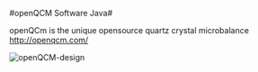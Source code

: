 #openQCM Software Java#

openQCm is the unique opensource quartz crystal microbalance
http://openqcm.com/

![openQCM-design](https://drive.google.com/file/d/0B1yqbp7qd8SKZXVTeXdHbXRDLW8/)
